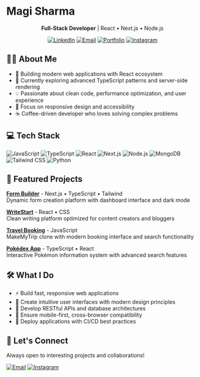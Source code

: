 # Magi Sharma

<div align="center">

**Full-Stack Developer** | React • Next.js • Node.js

[![LinkedIn](https://img.shields.io/badge/LinkedIn-0077B5?style=flat&logo=linkedin&logoColor=white)](https://linkedin.com/in/magi-sharma)
[![Email](https://img.shields.io/badge/Email-D14836?style=flat&logo=gmail&logoColor=white)](mailto:sharmamagi0@gmail.com)
[![Portfolio](https://img.shields.io/badge/Portfolio-000000?style=flat&logo=vercel&logoColor=white)](https://magi-portfolio.netlify.app/)
[![Instagram](https://img.shields.io/badge/Instagram-E4405F?style=flat&logo=instagram&logoColor=white)](https://instagram.com/shxrmx._xo)

</div>

## 👨‍💻 About Me
- 🔭 Building modern web applications with React ecosystem
- 🌱 Currently exploring advanced TypeScript patterns and server-side rendering
- 💡 Passionate about clean code, performance optimization, and user experience
- 🎯 Focus on responsive design and accessibility
- ☕ Coffee-driven developer who loves solving complex problems

## 💻 Tech Stack
![JavaScript](https://img.shields.io/badge/-JavaScript-F7DF1E?style=flat&logo=javascript&logoColor=black)
![TypeScript](https://img.shields.io/badge/-TypeScript-3178C6?style=flat&logo=typescript&logoColor=white)
![React](https://img.shields.io/badge/-React-61DAFB?style=flat&logo=react&logoColor=black)
![Next.js](https://img.shields.io/badge/-Next.js-000000?style=flat&logo=next.js&logoColor=white)
![Node.js](https://img.shields.io/badge/-Node.js-339933?style=flat&logo=node.js&logoColor=white)
![MongoDB](https://img.shields.io/badge/-MongoDB-47A248?style=flat&logo=mongodb&logoColor=white)
![Tailwind CSS](https://img.shields.io/badge/-Tailwind_CSS-38B2AC?style=flat&logo=tailwind-css&logoColor=white)
![Python](https://img.shields.io/badge/-Python-3776AB?style=flat&logo=python&logoColor=white)

## 🚀 Featured Projects

**[Form Builder](https://form-builder-magi.vercel.app)** - Next.js • TypeScript • Tailwind  
Dynamic form creation platform with dashboard interface and dark mode

**[WriteStart](https://writestart.vercel.app)** - React • CSS  
Clean writing platform optimized for content creators and bloggers

**[Travel Booking](https://makemytrip-clone-magi.vercel.app)** - JavaScript  
MakeMyTrip clone with modern booking interface and search functionality

**[Pokédex App](https://pokedex-magi.vercel.app)** - TypeScript • React  
Interactive Pokémon information system with advanced search features

## 🛠️ What I Do
- ⚡ Build fast, responsive web applications
- 🎨 Create intuitive user interfaces with modern design principles
- 🔧 Develop RESTful APIs and database architectures
- 📱 Ensure mobile-first, cross-browser compatibility
- 🚀 Deploy applications with CI/CD best practices


## 🤝 Let's Connect
Always open to interesting projects and collaborations!

[![Email](https://img.shields.io/badge/Email-D14836?style=flat&logo=gmail&logoColor=white)](mailto:sharmamagi0@gmail.com)
[![Instagram](https://img.shields.io/badge/Instagram-E4405F?style=flat&logo=instagram&logoColor=white)](https://instagram.com/shxrmx._xo)
